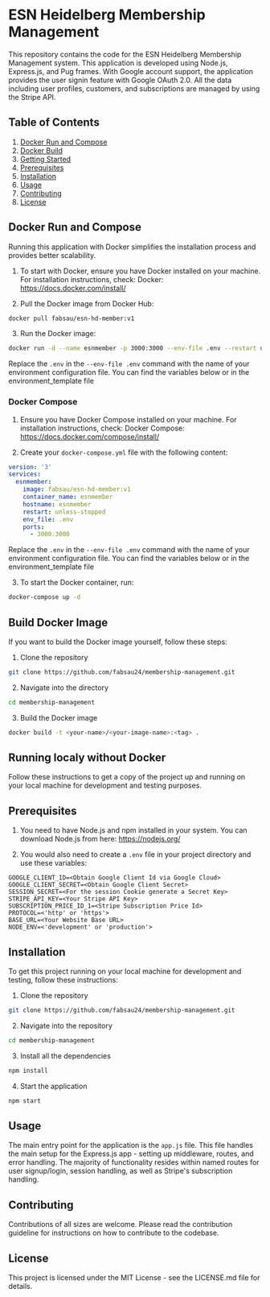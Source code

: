 # ESN Heidelberg Membership Management

This repository contains the code for the ESN Heidelberg Membership Management system. This application is developed using Node.js, Express.js, and Pug frames. With Google account support, the application provides the user signin feature with Google OAuth 2.0. All the data including user profiles, customers, and subscriptions are managed by using the Stripe API.

## Table of Contents

1. [Docker Run and Compose](#docker-run-compose)
2. [Docker Build](#docker-build)
3. [Getting Started](#getting-started)
4. [Prerequisites](#prerequisites)
5. [Installation](#install)
6. [Usage](#usage)
7. [Contributing](#contributing)
8. [License](#license)

## Docker Run and Compose <a name="docker-run-compose"></a>

Running this application with Docker simplifies the installation process and provides better scalability.

1. To start with Docker, ensure you have Docker installed on your machine. For installation instructions, check: Docker: https://docs.docker.com/install/

2. Pull the Docker image from Docker Hub:

```bash
docker pull fabsau/esn-hd-member:v1
```
3. Run the Docker image:

```bash
docker run -d --name esnmember -p 3000:3000 --env-file .env --restart unless-stopped fabsau/esn-hd-member:v1
```
Replace the `.env` in the `--env-file .env` command with the name of your environment configuration file. You can find the variables below or in the environment_template file

### Docker Compose

1. Ensure you have Docker Compose installed on your machine. For installation instructions, check: Docker Compose: https://docs.docker.com/compose/install/

2. Create your `docker-compose.yml` file with the following content:

```YAML
version: '3'
services:
  esnmember:  
    image: fabsau/esn-hd-member:v1
    container_name: esnmember
    hostname: esnmember
    restart: unless-stopped
    env_file: .env 
    ports: 
      - 3000:3000
```
Replace the `.env` in the `--env-file .env` command with the name of your environment configuration file. You can find the variables below or in the environment_template file

3. To start the Docker container, run:

```bash
docker-compose up -d
```

## Build Docker Image <a name="docker-build"></a>

If you want to build the Docker image yourself, follow these steps:

1. Clone the repository

```bash
git clone https://github.com/fabsau24/membership-management.git
```

2. Navigate into the directory

```bash
cd membership-management
```

3. Build the Docker image

```bash
docker build -t <your-name>/<your-image-name>:<tag> .
```

## Running localy without Docker <a name="getting-started"></a>

Follow these instructions to get a copy of the project up and running on your local machine for development and testing purposes.

## Prerequisites <a name="prerequisites"></a>

1. You need to have Node.js and npm installed in your system. You can download Node.js from here: https://nodejs.org/

2. You would also need to create a `.env` file in your project directory and use these variables:

```
GOOGLE_CLIENT_ID=<Obtain Google Client Id via Google Cloud>
GOOGLE_CLIENT_SECRET=<Obtain Google Client Secret>
SESSION_SECRET=<For the session Cookie generate a Secret Key>
STRIPE_API_KEY=<Your Stripe API Key>
SUBSCRIPTION_PRICE_ID_1=<Stripe Subscription Price Id>
PROTOCOL=<'http' or 'https'>
BASE_URL=<Your Website Base URL>
NODE_ENV=<'development' or 'production'>
```

## Installation <a name="install"></a>

To get this project running on your local machine for development and testing, follow these instructions:

1. Clone the repository

```bash
git clone https://github.com/fabsau24/membership-management.git
```

2. Navigate into the repository

```bash
cd membership-management
```

3. Install all the dependencies

```bash
npm install
```

4. Start the application

```bash
npm start
```

## Usage <a name="usage"></a>

The main entry point for the application is the `app.js` file. This file handles the main setup for the Express.js app - setting up middleware, routes, and error handling. The majority of functionality resides within named routes for user signup/login, session handling, as well as Stripe's subscription handling.

## Contributing <a name="contributing"></a>

Contributions of all sizes are welcome. Please read the contribution guideline for instructions on how to contribute to the codebase.

## License <a name="license"></a>

This project is licensed under the MIT License - see the LICENSE.md file for details.